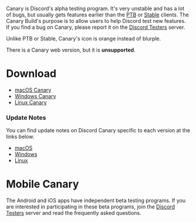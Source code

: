 <!-- TITLE:Discord Canary -->

Canary is Discord's alpha testing program. It's very unstable and has a lot of bugs, but usually gets features earlier than the [PTB](/ptb) or [Stable](/stable) clients. The Canary Build's purpose is to allow users to help Discord test new features. If you find a bug on Canary, please report it on the [Discord Testers](http://discord.gg/discord-testers) server.

Unlike PTB or Stable, Canary's icon is orange instead of blurple.

There is a Canary web version, but it is **unsupported**.

# Download
* [macOS Canary](https://discordapp.com/api/download/canary?platform=osx)
* [Windows Canary](https://discordapp.com/api/download/canary?platform=win)
* [Linux Canary](https://discordapp.com/api/download/canary?platform=linux)
### Update Notes
You can find update notes on Discord Canary specific to each version at the links below.
* [macOS](https://discordapp.com/api/canary/updates?platform=osx)
* [Windows](https://discordapp.com/api/canary/updates?platform=win)
* [Linux](https://discordapp.com/api/canary/updates?platform=linux)
# Mobile Canary
The Android and iOS apps have independent beta testing programs. If you are interested in participating in these beta programs, join the [Discord Testers](http://discord.gg/discord-testers) server and read the frequently asked questions.